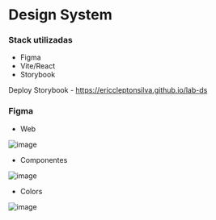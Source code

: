 # Design System

### Stack utilizadas
* Figma
* Vite/React
* Storybook

Deploy Storybook - <https://ericcleptonsilva.github.io/lab-ds>


### Figma
* Web

![image](https://user-images.githubusercontent.com/62766039/195977602-4608a780-f8cf-41cd-97ea-bc7b05fce268.png)

* Componentes

![image](https://user-images.githubusercontent.com/62766039/195977620-0cafda50-c319-419a-8278-36a2b2332057.png)

* Colors

![image](https://user-images.githubusercontent.com/62766039/195977568-bf120272-b2dc-4c4a-8b15-93589ccf38cb.png)



